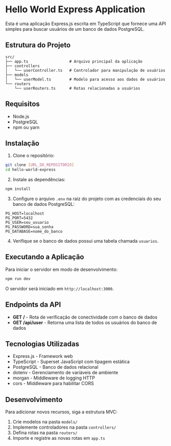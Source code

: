 # Hello World Express Application

Esta é uma aplicação Express.js escrita em TypeScript que fornece uma API simples para buscar usuários de um banco de dados PostgreSQL.

## Estrutura do Projeto

```
src/
├── app.ts                  # Arquivo principal da aplicação
├── controllers
│   └── userController.ts   # Controlador para manipulação de usuários
├── models
│   └── userModel.ts        # Modelo para acesso aos dados de usuários
└── routers
    └── userRouters.ts      # Rotas relacionadas a usuários
```

## Requisitos

- Node.js
- PostgreSQL
- npm ou yarn

## Instalação

1. Clone o repositório:
```bash
git clone [URL_DO_REPOSITÓRIO]
cd hello-world-express
```

2. Instale as dependências:
```bash
npm install
```

3. Configure o arquivo `.env` na raiz do projeto com as credenciais do seu banco de dados PostgreSQL:
```
PG_HOST=localhost
PG_PORT=5432
PG_USER=seu_usuario
PG_PASSWORD=sua_senha
PG_DATABASE=nome_do_banco
```

4. Verifique se o banco de dados possui uma tabela chamada `usuarios`.

## Executando a Aplicação

Para iniciar o servidor em modo de desenvolvimento:

```bash
npm run dev
```

O servidor será iniciado em `http://localhost:3000`.

## Endpoints da API

- **GET /** - Rota de verificação de conectividade com o banco de dados
- **GET /api/user** - Retorna uma lista de todos os usuários do banco de dados

## Tecnologias Utilizadas

- Express.js - Framework web
- TypeScript - Superset JavaScript com tipagem estática
- PostgreSQL - Banco de dados relacional
- dotenv - Gerenciamento de variáveis de ambiente
- morgan - Middleware de logging HTTP
- cors - Middleware para habilitar CORS

## Desenvolvimento

Para adicionar novos recursos, siga a estrutura MVC:
1. Crie modelos na pasta `models/`
2. Implemente controladores na pasta `controllers/`
3. Defina rotas na pasta `routers/`
4. Importe e registre as novas rotas em `app.ts`